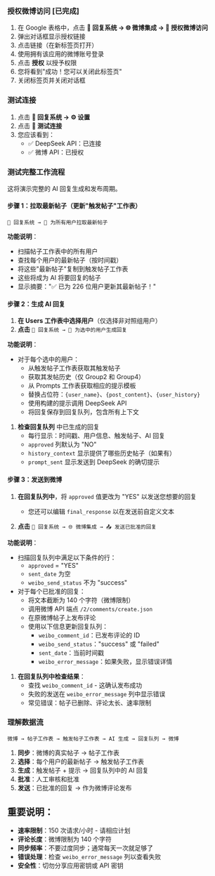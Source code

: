 ### 授权微博访问 [已完成]

1. 在 Google 表格中，点击 **🤖 回复系统 → 🌐 微博集成 → 🔐 授权微博访问**
2. 弹出对话框显示授权链接
3. 点击链接（在新标签页打开）
4. 使用拥有该应用的微博账号登录
5. 点击 **授权** 以授予权限
6. 您将看到"成功！您可以关闭此标签页"
7. 关闭标签页并关闭对话框

### 测试连接

1. 点击 **🤖 回复系统 → ⚙️ 设置**
2. 点击 **🔌 测试连接**
3. 您应该看到：
   - ✅ DeepSeek API：已连接
   - ✅ 微博 API：已授权

### **测试完整工作流程**

这将演示完整的 AI 回复生成和发布周期。

#### 步骤 1：拉取最新帖子（更新"触发帖子"工作表）
```
🤖 回复系统 → 🔄 为所有用户拉取最新帖子
```
**功能说明**：
- 扫描帖子工作表中的所有用户
- 查找每个用户的最新帖子（按时间戳）
- 将这些"最新帖子"复制到触发帖子工作表
- 这些将成为 AI 将要回复的帖子
- 显示摘要："✅ 已为 226 位用户更新其最新帖子！"

#### 步骤 2：生成 AI 回复
1. **在 Users 工作表中选择用户**（仅选择非对照组用户）
2. **点击** `🤖 回复系统 → 📝 为选中的用户生成回复`

**功能说明**：
- 对于每个选中的用户：
  - 从触发帖子工作表获取其触发帖子
  - 获取其发帖历史（仅 Group2 和 Group4）
  - 从 Prompts 工作表获取相应的提示模板
  - 替换占位符：`{user_name}`、`{post_content}`、`{user_history}`
  - 使用构建的提示调用 DeepSeek API
  - 将回复保存到回复队列，包含所有上下文

1. **检查回复队列** 中已生成的回复
   - 每行显示：时间戳、用户信息、触发帖子、AI 回复
   - `approved` 列默认为 "NO"
   - `history_context` 显示提供了哪些历史帖子（如果有）
   - `prompt_sent` 显示发送到 DeepSeek 的确切提示

#### 步骤 3：发送到微博
1. **在回复队列中**，将 `approved` 值更改为 "YES" 以发送您想要的回复
   - 您还可以编辑 `final_response` 以在发送前自定义文本

2. **点击** `🤖 回复系统 → 🌐 微博集成 → 📤 发送已批准的回复`

**功能说明**：
- 扫描回复队列中满足以下条件的行：
  - `approved` = "YES"
  - `sent_date` 为空
  - `weibo_send_status` 不为 "success"
- 对于每个已批准的回复：
  - 将文本截断为 140 个字符（微博限制）
  - 调用微博 API 端点 `/2/comments/create.json`
  - 在原微博帖子上发布评论
  - 使用以下信息更新回复队列：
    - `weibo_comment_id`：已发布评论的 ID
    - `weibo_send_status`："success" 或 "failed"
    - `sent_date`：当前时间戳
    - `weibo_error_message`：如果失败，显示错误详情

1. **在回复队列中检查结果**：
   - 查找 `weibo_comment_id` - 这确认发布成功
   - 失败的发送在 `weibo_error_message` 列中显示错误
   - 常见错误：帖子已删除、评论太长、速率限制

### 理解数据流

```
微博 → 帖子工作表 → 触发帖子工作表 → AI 生成 → 回复队列 → 微博
```
1. **同步**：微博的真实帖子 → 帖子工作表
2. **选择**：每个用户的最新帖子 → 触发帖子工作表
3. **生成**：触发帖子 + 提示 → 回复队列中的 AI 回复
4. **批准**：人工审核和批准
5. **发送**：已批准的回复 → 作为微博评论发布

## 重要说明：

- **速率限制**：150 次请求/小时 - 请相应计划
- **评论长度**：微博限制为 140 个字符
- **同步频率**：不要过度同步；通常每天一次就足够了
- **错误处理**：检查 `weibo_error_message` 列以查看失败
- **安全性**：切勿分享应用密钥或 API 密钥
